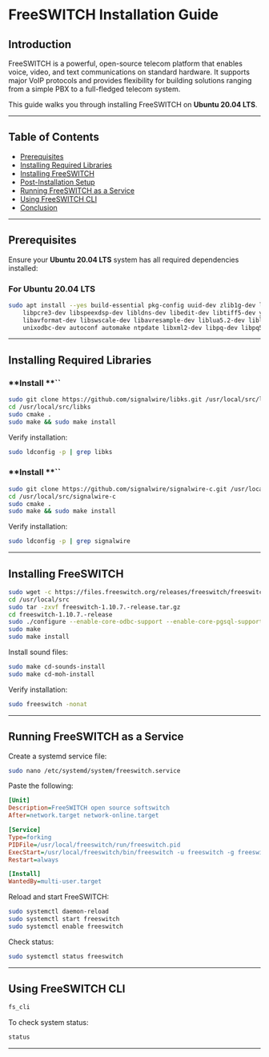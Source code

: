 # FreeSWITCH Installation Guide



## **Introduction**

FreeSWITCH is a powerful, open-source telecom platform that enables voice, video, and text communications on standard hardware. It supports major VoIP protocols and provides flexibility for building solutions ranging from a simple PBX to a full-fledged telecom system.

This guide walks you through installing FreeSWITCH on **Ubuntu 20.04 LTS**.

---

## **Table of Contents**

- [Prerequisites](#prerequisites)
- [Installing Required Libraries](#installing-required-libraries)
- [Installing FreeSWITCH](#installing-freeswitch)
- [Post-Installation Setup](#post-installation-setup)
- [Running FreeSWITCH as a Service](#running-freeswitch-as-a-service)
- [Using FreeSWITCH CLI](#using-freeswitch-cli)
- [Conclusion](#conclusion)

---

## **Prerequisites**

Ensure your **Ubuntu 20.04 LTS** system has all required dependencies installed:

### **For Ubuntu 20.04 LTS**

```sh
sudo apt install --yes build-essential pkg-config uuid-dev zlib1g-dev libjpeg-dev libsqlite3-dev libcurl4-openssl-dev \
    libpcre3-dev libspeexdsp-dev libldns-dev libedit-dev libtiff5-dev yasm libopus-dev libsndfile1-dev unzip \
    libavformat-dev libswscale-dev libavresample-dev liblua5.2-dev liblua5.2-0 cmake libpq-dev \
    unixodbc-dev autoconf automake ntpdate libxml2-dev libpq-dev libpq5 sngrep
```

---

## **Installing Required Libraries**

### **Install **``

```sh
sudo git clone https://github.com/signalwire/libks.git /usr/local/src/libks
cd /usr/local/src/libks
sudo cmake .
sudo make && sudo make install
```

Verify installation:

```sh
sudo ldconfig -p | grep libks
```

### **Install **``

```sh
sudo git clone https://github.com/signalwire/signalwire-c.git /usr/local/src/signalwire-c
cd /usr/local/src/signalwire-c
sudo cmake .
sudo make && sudo make install
```

Verify installation:

```sh
sudo ldconfig -p | grep signalwire
```

---

## **Installing FreeSWITCH**

```sh
sudo wget -c https://files.freeswitch.org/releases/freeswitch/freeswitch-1.10.7.-release.tar.gz -P /usr/local/src
cd /usr/local/src
sudo tar -zxvf freeswitch-1.10.7.-release.tar.gz
cd freeswitch-1.10.7.-release
sudo ./configure --enable-core-odbc-support --enable-core-pgsql-support
sudo make
sudo make install
```

Install sound files:

```sh
sudo make cd-sounds-install
sudo make cd-moh-install
```

Verify installation:

```sh
sudo freeswitch -nonat
```

---

## **Running FreeSWITCH as a Service**

Create a systemd service file:

```sh
sudo nano /etc/systemd/system/freeswitch.service
```

Paste the following:

```ini
[Unit]
Description=FreeSWITCH open source softswitch
After=network.target network-online.target

[Service]
Type=forking
PIDFile=/usr/local/freeswitch/run/freeswitch.pid
ExecStart=/usr/local/freeswitch/bin/freeswitch -u freeswitch -g freeswitch -ncwait
Restart=always

[Install]
WantedBy=multi-user.target
```

Reload and start FreeSWITCH:

```sh
sudo systemctl daemon-reload
sudo systemctl start freeswitch
sudo systemctl enable freeswitch
```

Check status:

```sh
sudo systemctl status freeswitch
```

---

## **Using FreeSWITCH CLI**

```sh
fs_cli
```

To check system status:

```sh
status
```

---

